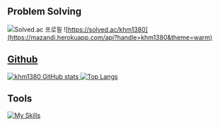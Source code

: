 ## Problem Solving
![Solved.ac 프로필](http://mazassumnida.wtf/api/v2/generate_badge?boj=khm1380) ![https://solved.ac/khm1380](https://mazandi.herokuapp.com/api?handle=khm1380&theme=warm)
<a href="https://solved.ac/profile/khm1380">

## Github
![khm1380 GitHub stats](https://github-readme-stats.vercel.app/api?username=khm1380&theme=dark&show_icons=true)
[![Top Langs](https://github-readme-stats.vercel.app/api/top-langs/?username=khm1380&langs_count=8&layout=compact&theme=dark)](https://github.com/khm1380)

## Tools
[![My Skills](https://skillicons.dev/icons?i=vscode,idea,github,githubactions,ubuntu&perline=5)](https://skillicons.dev)

